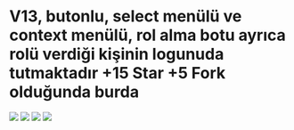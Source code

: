 <h1>V13, butonlu, select menülü ve context menülü, rol alma botu ayrıca rolü verdiği kişinin logunuda tutmaktadır +15 Star +5 Fork olduğunda burda</h1>
<img src="https://media.discordapp.net/attachments/925065954659016707/926461800923402290/unknown.png">
<img src="https://media.discordapp.net/attachments/925065954659016707/926799529469149204/unknown.png">
<img src="https://media.discordapp.net/attachments/925065954659016707/926461959572975625/unknown.png">
<img src="https://media.discordapp.net/attachments/925065954659016707/926798934465216573/unknown.png">
